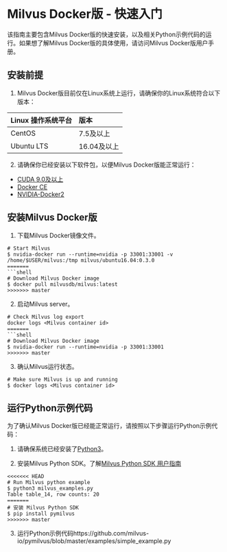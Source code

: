 

# Milvus Docker版 - 快速入门

该指南主要包含Milvus Docker版的快速安装，以及相关Python示例代码的运行。如果想了解Milvus Docker版的具体使用，请访问Milvus Docker版用户手册。

## 安装前提
1. Milvus Docker版目前仅在Linux系统上运行，请确保你的Linux系统符合以下版本：

| Linux 操作系统平台       | 版本        |
| :----------------------- | :---------- |
| CentOS                   | 7.5及以上   |
| Ubuntu LTS               | 16.04及以上 |

2. 请确保你已经安装以下软件包，以便Milvus Docker版能正常运行：

- [CUDA 9.0及以上](https://docs.nvidia.com/cuda/cuda-installation-guide-linux/index.html)
- [Docker CE](https://docs.docker.com/install/)
- [NVIDIA-Docker2](https://github.com/NVIDIA/nvidia-docker)


## 安装Milvus Docker版

1. 下载Milvus Docker镜像文件。

```
# Start Milvus
$ nvidia-docker run --runtime=nvidia -p 33001:33001 -v /home/$USER/milvus:/tmp milvus/ubuntu16.04:0.3.0
=======
​```shell
# Download Milvus Docker image
$ docker pull milvusdb/milvus:latest
>>>>>>> master
```

2. 启动Milvus server。

```
# Check Milvus log export
docker logs <Milvus container id>
=======
​```shell
# Download Milvus Docker image
$ nvidia-docker run --runtime=nvidia -p 33001:33001
>>>>>>> master
```

3. 确认Milvus运行状态。

```shell
# Make sure Milvus is up and running
$ docker logs <Milvus container id>
```

## 运行Python示例代码

为了确认Milvus Docker版已经能正常运行，请按照以下步骤运行Python示例代码：

1. 请确保系统已经安装了[Python3](https://www.python.org/downloads/)。

2. 安装Milvus Python SDK。了解[Milvus Python SDK 用户指南](https://pypi.org/project/pymilvus)

```
<<<<<<< HEAD
# Run Milvus python example
$ python3 milvus_examples.py
Table table_14, row counts: 20
=======
# 安装 Milvus Python SDK
$ pip install pymilvus
>>>>>>> master
```

3. 运行Python示例代码https://github.com/milvus-io/pymilvus/blob/master/examples/simple_example.py

#### 